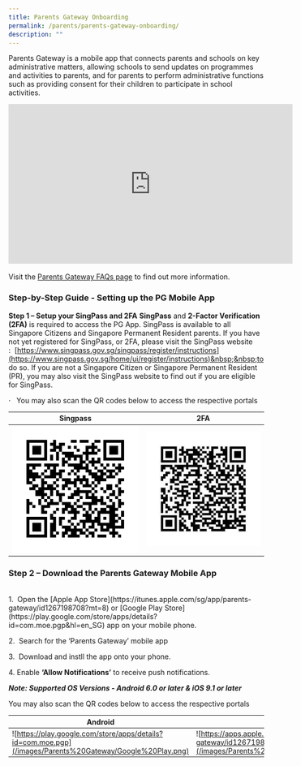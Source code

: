 ```yaml
---
title: Parents Gateway Onboarding
permalink: /parents/parents-gateway-onboarding/
description: ""
---
```

Parents Gateway is a mobile app that connects parents and schools on key administrative matters, allowing schools to send updates on programmes and activities to parents, and for parents to perform administrative functions such as providing consent for their children to participate in school activities.

<iframe width="560" height="315" src="https://www.youtube.com/embed/tW9jwyuovOo" title="Parents Gateway Onboarding video for Parents" frameborder="0" allow="accelerometer; autoplay; clipboard-write; encrypted-media; gyroscope; picture-in-picture; web-share" allowfullscreen=""></iframe>

Visit the&nbsp;[Parents Gateway FAQs page](https://pg.moe.edu.sg/faq)&nbsp;to find out more information.


### Step-by-Step Guide - Setting up the PG Mobile App
**Step 1 – Setup your SingPass and 2FA**
**SingPass**&nbsp;and&nbsp;**2-Factor Verification (2FA)**&nbsp;is required to access the PG App.
SingPass is available to all Singapore Citizens and Singapore Permanent Resident parents. If you have not yet registered for SingPass, or 2FA, please visit the SingPass website :&nbsp;&nbsp;[https://www.singpass.gov.sg/singpass/register/instructions](https://www.singpass.gov.sg/home/ui/register/instructions)&nbsp;&nbsp;to do so. If you are not a Singapore Citizen or Singapore Permanent Resident (PR), you may also visit the SingPass website to find out if you are eligible for SingPass.

· &nbsp; You may also scan the QR codes below to access the respective portals



| Singpass | 2FA |
| -------- | -------- |
| ![](/images/Parents%20Gateway/Singpass.png)     | ![](/images/Parents%20Gateway/2FA.jpg)     | 

### **Step 2 – Download the Parents Gateway Mobile App**
<br>
1.&nbsp; Open the&nbsp;[Apple App Store](https://itunes.apple.com/sg/app/parents-gateway/id1267198708?mt=8)&nbsp;or&nbsp;[Google Play Store](https://play.google.com/store/apps/details?id=com.moe.pgp&amp;hl=en_SG)&nbsp;app on your mobile phone.

2.&nbsp; Search for the ‘Parents Gateway’ mobile app

3.&nbsp; Download and instll the app onto your phone.

4\. Enable&nbsp;**‘Allow Notifications’**&nbsp;to receive push notifications.

**_Note: Supported OS Versions - Android 6.0 or later &amp; iOS 9.1 or later_**

You may also scan the QR codes below to access the respective portals


| Android | iOS | 
| -------- | -------- | 
| ![https://play.google.com/store/apps/details?id=com.moe.pgp](/images/Parents%20Gateway/Google%20Play.png)    | ![https://apps.apple.com/sg/app/parents-gateway/id1267198708](/images/Parents%20Gateway/Apple%20App%20Store.png)     |